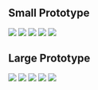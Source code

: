 ## Small Prototype
![](http://i1172.photobucket.com/albums/r575/everstrange/smartmedtravels.jpg)
![](http://i1172.photobucket.com/albums/r575/everstrange/front.jpg)
![](http://i1172.photobucket.com/albums/r575/everstrange/leftside.jpg)
![](http://i1172.photobucket.com/albums/r575/everstrange/top.jpg)
![](http://i1172.photobucket.com/albums/r575/everstrange/back.jpg)

## Large Prototype
![](http://i1172.photobucket.com/albums/r575/everstrange/smartmednotes.jpg)
![](http://i1172.photobucket.com/albums/r575/everstrange/smartmed.jpg)
![](http://i1172.photobucket.com/albums/r575/everstrange/smartMedleft.jpg)
![](http://i1172.photobucket.com/albums/r575/everstrange/smartMedfront.jpg)
![](http://i1172.photobucket.com/albums/r575/everstrange/smartMedback.jpg)
